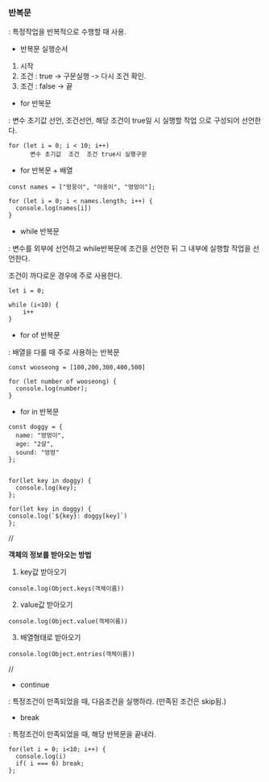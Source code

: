 ### 반복문

: 특정작업을 반복적으로 수행할 때 사용.

- 반복문 실행순서

1. 시작
2. 조건 : true -> 구문실행 -> 다시 조건 확인.
3. 조건 : false -> 끝



- for 반복문

: 변수 초기값 선언,  조건선언,  해당 조건이 true일 시 실행할 작업 으로 구성되어 선언한다.

```
for (let i = 0; i < 10; i++)
      변수 초기값  조건  조건 true시 실행구문
```



- for 반복문 + 배열

```
const names = ["멍뭉이", "야옹이", "멍멍이"];

for (let i = 0; i < names.length; i++) {
  console.log(names[i])
}
```



- while 반복문

:  변수를 외부에 선언하고 while반복문에 조건을 선언한 뒤 그 내부에 실행할 작업을 선언한다.

   조건이 까다로운 경우에 주로 사용한다.

```
let i = 0;

while (i<10) {
	i++
}
```



- for of 반복문

: 배열을 다룰 때 주로 사용하는 반복문

```
const wooseong = [100,200,300,400,500]

for (let number of wooseong) {
  console.log(number);
}
```



- for in 반복문

```
const doggy = {
  name: "멍멍이",
  age: "2살",
  sound: "멍멍"
};


for(let key in doggy) {
  console.log(key);
};

for(let key in doggy) {
console.log(`${key}: doggy[key]`)
};
```



//

**객체의 정보를 받아오는 방법**

1. key값 받아오기

```
console.log(Object.keys(객체이름))
```

2. value값 받아오기

```
console.log(Object.value(객체이름))
```

3. 배열형태로 받아오기

```
console.log(Object.entries(객체이름))
```

//



- continue

: 특정조건이 만족되었을 때, 다음조건을 실행하라. (만족된 조건은 skip됨.)

- break

: 특정조건이 만족되었을 때, 해당 반복문을 끝내라.

```
for(let i = 0; i<10; i++) {
  console.log(i)
  if( i === 6) break;
};
```

